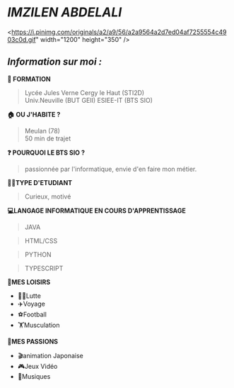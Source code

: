 # *__IMZILEN ABDELALI__* 

<https://i.pinimg.com/originals/a2/a9/56/a2a9564a2d7ed04af7255554c4903c0d.gif" width="1200" height="350" />


## *__Information sur moi :__*


__🏫 FORMATION__
>Lycée  Jules Verne Cergy le Haut (STI2D)  
>Univ.Neuville (BUT GEII)
>ESIEE-IT (BTS SIO)

__🏠 OU J'HABITE ?__
>Meulan (78)  
>50 min de trajet

__❓ POURQUOI LE BTS SIO ?__
>passionnée par l'informatique, envie d'en faire mon métier.

__👨‍💻TYPE D'ETUDIANT__ 
>Curieux, motivé


__💻LANGAGE INFORMATIQUE EN COURS D'APPRENTISSAGE__ 
>JAVA 

>HTML/CSS 

>PYTHON

>TYPESCRIPT 

__🎯MES LOISIRS__ 
 * 🤼‍♂️Lutte 
 * ✈️Voyage 
 * ⚽Football 
 * 🏋️‍Musculation


__🧩MES PASSIONS__ 

 * 🎬animation Japonaise  
 * 🎮Jeux Vidéo
 * 🎵Musiques

